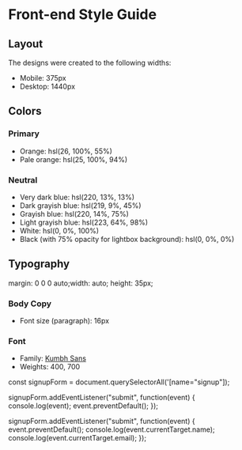 # Front-end Style Guide

## Layout

The designs were created to the following widths:

- Mobile: 375px
- Desktop: 1440px

## Colors

### Primary

- Orange: hsl(26, 100%, 55%)
- Pale orange: hsl(25, 100%, 94%)

### Neutral

- Very dark blue: hsl(220, 13%, 13%)
- Dark grayish blue: hsl(219, 9%, 45%)
- Grayish blue: hsl(220, 14%, 75%)
- Light grayish blue: hsl(223, 64%, 98%)
- White: hsl(0, 0%, 100%)
- Black (with 75% opacity for lightbox background): hsl(0, 0%, 0%)

## Typography
margin: 0 0 0 auto;width: auto;
height: 35px;
### Body Copy

- Font size (paragraph): 16px

### Font

- Family: [Kumbh Sans](https://fonts.google.com/specimen/Kumbh+Sans)
- Weights: 400, 700




const signupForm = document.querySelectorAll('[name="signup"]);


signupForm.addEventListener("submit", function(event) {
  console.log(event);
  event.preventDefault();
});


signupForm.addEventListener("submit", function(event) {
  event.preventDefault();
  console.log(event.currentTarget.name);
  console.log(event.currentTarget.email);
});





